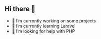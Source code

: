 ## Hi there 👋

- 🔭 I’m currently working on some projects
- 🌱 I’m currently learning Laravel
- 🤔 I’m looking for help with PHP
  
